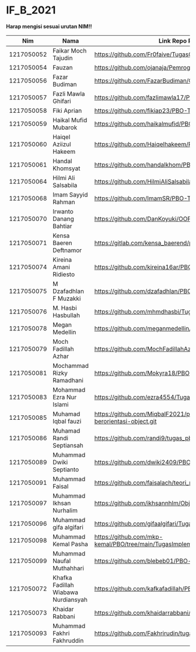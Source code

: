 # IF_B_2021
<b>Harap mengisi sesuai urutan NIM!!</b>

| Nim | Nama | Link Repo PBO |
|-----|------|---------------|
| 1217050052 | Faikar Moch Tajudin | https://github.com/Fr0faive/TugasOOP_Pilar |
| 1217050054 | Fauzan | https://github.com/ojanaja/Pemrograman_Berbasis_Objek |
| 1217050056 | Fazar Budiman | https://github.com/FazarBudiman/OOP |
| 1217050057 | Fazli Mawla Ghifari | https://github.com/fazlimawla17/PBO-Teori |
| 1217050058 | Fiki Aprian | https://github.com/fikiap23/PBO-Teori.git |
| 1217050059 | Haikal Mufid Mubarok | https://github.com/haikalmufid/PBO |
| 1217050060 | Haiqel Aziizul Hakeem | https://github.com/Haiqelhakeem/PBO |
| 1217050061 | Handal Khomsyat | https://github.com/handalkhom/PBO |
| 1217050064 | Hilmi Ali Salsabila | https://github.com/HilmiAliSalsabila/TBOTeori.git |
| 1217050068 | Imam Sayyid Rahman | https://github.com/ImamSR/PBO-Tugas-OOP |
| 1217050070 | Irwanto Danang Bahtiar | https://github.com/DanKoyuki/OOP.git |
| 1217050071 | Kensa Baeren Deftnamor | https://gitlab.com/kensa_baerend/pbo |
| 1217050074 | Kireina Amani Ridiesto | https://github.com/kireina16ar/PBO.git |
| 1217050075 | M Dzafadhlan F Muzakki | https://github.com/dzafadhlan/PBO.git|
| 1217050076 | M. Hasbi Hasbullah | https://github.com/mhmdhasbi/Tugas-PBO.git |
| 1217050078 | Megan Medellin | https://github.com/meganmedellin/Tugas-OOP |
| 1217050079 | Moch Fadillah Azhar | https://github.com/MochFadillahAzhar/PBO |
| 1217050081 | Mochammad Rizky Ramadhani| https://github.com/Mokyra18/PBO |
| 1217050083 | Mohammad Ezra Nur Islami| https://github.com/ezra4554/Tugas-PBO.git |
| 1217050085 | Muhamad Iqbal fauzi | https://github.com/MiqbalF2021/pemrograman-berorientasi-object.git |
| 1217050086 | Muhamad Randi Septiansah | https://github.com/randi9/tugas_pbo.git |
| 1217050089 | Muhammad Dwiki Septianto | https://github.com/dwiki2409/PBO.git |
| 1217050091 | Muhammad Faisal | https://github.com/faisalach/teori_pbo |
| 1217050097 | Muhammad Ikhsan Nurhalim | https://github.com/ikhsannhlm/Object_Oriented_Programming |
| 1217050096 | Muhammad gifa algifari | https://github.com/gifaalgifari/Tugas-PBO.git |
| 1217050098 | Muhammad Kemal Pasha | https://github.com/mkp-kemal/PBO/tree/main/TugasImplementasi |
| 1217050099 | Muhammad Naufal Muthahhari | https://github.com/blebeb01/PBO-teori |
| 1217050072 | Khafka Fadillah Wiabawa Nurdiansyah | https://github.com/kafkafadillah/PBO |
| 1217050073 | Khaidar Rabbani | https://github.com/khaidarrabbani/tugaspbo.git |
| 1217050093 | Muhammad Fakhri Fakhruddin | https://github.com/Fakhrirudin/tugaspbo.git |































